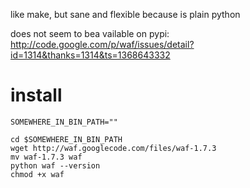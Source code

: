 like make, but sane and flexible because is plain python

does not seem to bea vailable on pypi: <http://code.google.com/p/waf/issues/detail?id=1314&thanks=1314&ts=1368643332>

# install

    SOMEWHERE_IN_BIN_PATH=""

    cd $SOMEWHERE_IN_BIN_PATH
    wget http://waf.googlecode.com/files/waf-1.7.3
    mv waf-1.7.3 waf
    python waf --version
    chmod +x waf
